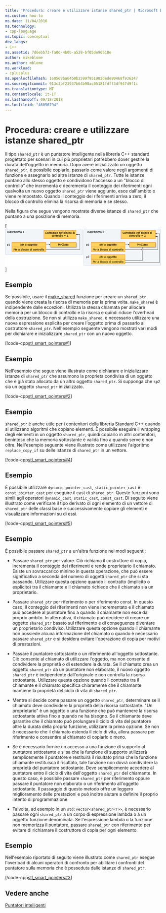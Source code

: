 ```yaml
---
title: 'Procedura: creare e utilizzare istanze shared_ptr | Microsoft Docs'
ms.custom: how-to
ms.date: 11/04/2016
ms.technology:
- cpp-language
ms.topic: conceptual
dev_langs:
- C++
ms.assetid: 7d6ebb73-fa0d-4b0b-a528-bf05de96518e
author: mikeblome
ms.author: mblome
ms.workload:
- cplusplus
ms.openlocfilehash: 168569ba04b0b2599f951982dede90468f936347
ms.sourcegitcommit: 913c3bf23937b64b90ac05181fdff3df947d9f1c
ms.translationtype: MT
ms.contentlocale: it-IT
ms.lasthandoff: 09/18/2018
ms.locfileid: "46056794"
---
```

# <a name="how-to-create-and-use-sharedptr-instances"></a>Procedura: creare e utilizzare istanze shared_ptr

Il tipo `shared_ptr` è un puntatore intelligente nella libreria C++ standard progettato per scenari in cui più proprietari potrebbero dover gestire la durata dell'oggetto in memoria. Dopo avere inizializzato un oggetto `shared_ptr`, è possibile copiarlo, passarlo come valore negli argomenti di funzione e assegnarlo ad altre istanze di `shared_ptr`. Tutte le istanze puntano allo stesso oggetto e condividono l'accesso a un "blocco di controllo" che incrementa e decrementa il conteggio dei riferimenti ogni qualvolta un nuovo oggetto `shared_ptr` viene aggiunto, esce dall'ambito o viene reimpostato. Quando il conteggio dei riferimenti arriva a zero, il blocco di controllo elimina la risorsa di memoria e se stesso.

Nella figura che segue vengono mostrate diverse istanze di `shared_ptr` che puntano a una posizione di memoria.

[![Puntatore condiviso](../cpp/media/shared_ptr.png "shared_ptr")]

## <a name="example"></a>Esempio

Se possibile, usare il [make_shared](../standard-library/memory-functions.md#make_shared) funzione per creare un `shared_ptr` quando viene creata la risorsa di memoria per la prima volta. `make_shared` è indipendente dalle eccezioni. Utilizza la stessa chiamata per allocare memoria per un blocco di controllo e la risorsa e quindi riduce l'overhead della costruzione. Se non si utilizza `make_shared`, è necessario utilizzare una nuova espressione esplicita per creare l'oggetto prima di passarlo al costruttore `shared_ptr`. Nell'esempio seguente vengono mostrati vari modi per dichiarare e inizializzare `shared_ptr` con un nuovo oggetto.

[!code-cpp[stl_smart_pointers#1](../cpp/codesnippet/CPP/how-to-create-and-use-shared-ptr-instances_1.cpp)]

## <a name="example"></a>Esempio

Nell'esempio che segue viene illustrato come dichiarare e inizializzare istanze di `shared_ptr` che assumono la proprietà condivisa di un oggetto che è già stato allocato da un altro oggetto `shared_ptr`. Si supponga che `sp2` sia un oggetto `shared_ptr` inizializzato.

[!code-cpp[stl_smart_pointers#2](../cpp/codesnippet/CPP/how-to-create-and-use-shared-ptr-instances_2.cpp)]

## <a name="example"></a>Esempio

`shared_ptr` è anche utile per i contenitori della libreria Standard C++ quando si utilizzano algoritmi che copiano elementi. È possibile eseguire il wrapping degli elementi in un oggetto `shared_ptr`, quindi copiarlo in altri contenitori, beninteso che la memoria sottostante è valida fino a quando serve e non oltre. Nell'esempio seguente viene illustrato come utilizzare l'algoritmo `replace_copy_if` su delle istanze di `shared_ptr` in un vettore.

[!code-cpp[stl_smart_pointers#4](../cpp/codesnippet/CPP/how-to-create-and-use-shared-ptr-instances_3.cpp)]

## <a name="example"></a>Esempio

È possibile utilizzare `dynamic_pointer_cast`, `static_pointer_cast` e `const_pointer_cast` per eseguire il cast di `shared_ptr`. Queste funzioni sono simili agli operatori `dynamic_cast`, `static_cast`, `const_cast`. Di seguito viene illustrato come verificare il tipo derivato di ogni elemento di un vettore di `shared_ptr` delle classi base e successivamente copiare gli elementi e visualizzare informazioni su di essi.

[!code-cpp[stl_smart_pointers#5](../cpp/codesnippet/CPP/how-to-create-and-use-shared-ptr-instances_4.cpp)]

## <a name="example"></a>Esempio

È possibile passare `shared_ptr` a un'altra funzione nei modi seguenti:

- Passare `shared_ptr` per valore. Ciò richiama il costruttore di copia, incrementa il conteggio dei riferimenti e rende proprietario il chiamato. Esiste un sovraccarico minimo in questa operazione, che può essere significativo a seconda del numero di oggetti `shared_ptr` che si sta passando. Utilizzare questa opzione quando il contratto (implicito o esplicito) tra il chiamante e il chiamato richiede che il chiamato sia un proprietario.

- Passare `shared_ptr` per riferimento o per riferimento const. In questo caso, il conteggio dei riferimenti non viene incrementato e il chiamato può accedere al puntatore fino a quando il chiamante non esce dal proprio ambito. In alternativa, il chiamato può decidere di creare un oggetto `shared_ptr` basato sul riferimento e di conseguenza diventare un proprietario condiviso. Utilizzare questa opzione quando il chiamante non possiede alcuna informazione del chiamato o quando è necessario passare `shared_ptr` e si desidera evitare l'operazione di copia per motivi di prestazioni.

- Passare il puntatore sottostante o un riferimento all'oggetto sottostante. Ciò consente al chiamato di utilizzare l'oggetto, ma non consente di condividere la proprietà o di estendere la durata. Se il chiamato crea un oggetto `shared_ptr` da un puntatore non elaborato, il nuovo oggetto `shared_ptr` è indipendente dall'originale e non controlla la risorsa sottostante. Utilizzare questa opzione quando il contratto tra il chiamante e il chiamato specifica chiaramente che il chiamante mantiene la proprietà del ciclo di vita di `shared_ptr`.

- Mentre si decide come passare un oggetto `shared_ptr`, determinare se il chiamato deve condividere la proprietà della risorsa sottostante. "Un proprietario" è un oggetto o una funzione che può mantenere la risorsa sottostante attiva fino a quando ne ha bisogno. Se il chiamante deve garantire che il chiamato può prolungare il ciclo di vita del puntatore oltre la durata della propria funzione, utilizzare la prima opzione. Se non è necessario che il chiamato estenda il ciclo di vita, allora passare per riferimento e consentire al chiamato di copiarlo o meno.

- Se è necessario fornire un accesso a una funzione di supporto al puntatore sottostante e si sa che la funzione di supporto utilizzerà semplicemente il puntatore e restituirà il risultato prima che la funzione chiamante restituisca il risultato, tale funzione non dovrà condividere la proprietà del puntatore sottostante. Deve semplicemente accedere al puntatore entro il ciclo di vita dell'oggetto `shared_ptr` del chiamante. In questo caso, è possibile passare `shared_ptr` per riferimento oppure passare il puntatore non elaborato o un riferimento all'oggetto sottostante. Il passaggio di questo metodo offre un leggero miglioramento delle prestazioni e può inoltre aiutare a definire il proprio intento di programmazione.

- Talvolta, ad esempio in un `std:vector<shared_ptr<T>>`, è necessario passare ogni `shared_ptr` a un corpo di espressione lambda o a un oggetto funzione denominata. Se l'espressione lambda o la funzione non memorizza il puntatore, passare `shared_ptr` con riferimento per evitare di richiamare il costruttore di copia per ogni elemento.

## <a name="example"></a>Esempio

Nell'esempio riportato di seguito viene illustrato come `shared_ptr` esegue l'overload di alcuni operatori di confronto per abilitare i confronti del puntatore sulla memoria che è posseduta dalle istanze di `shared_ptr`.

[!code-cpp[stl_smart_pointers#3](../cpp/codesnippet/CPP/how-to-create-and-use-shared-ptr-instances_6.cpp)]

## <a name="see-also"></a>Vedere anche

[Puntatori intelligenti](../cpp/smart-pointers-modern-cpp.md)